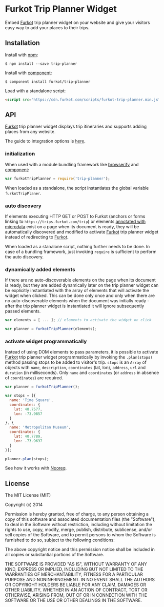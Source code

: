 
# Furkot Trip Planner Widget

  Embed [Furkot] trip planner widget on your website and give your visitors easy way to add your places to their trips.

## Installation

  Install with [npm]:

    $ npm install --save trip-planner

  Install with [component]:

    $ component install furkot/trip-planner

  Load with a standalone script:

```html
<script src="https://cdn.furkot.com/scripts/furkot-trip-planner.min.js" defer></script>
```

## API

  [Furkot] trip planner widget displays trip itineraries and supports adding places from any website.

  The guide to integration options is [here][help].

### initialization

  When used with a module bundling framework like [browserify] and [component]:

```javascript
var furkotTripPlanner = require('trip-planner');
```

  When loaded as a standalone, the script instantiates the global variable `furkotTripPlaner`.

### auto discovery

  If elements executing HTTP GET or POST to Furkot (anchors or forms linking to `https://trips.furkot.com/trip`) or elements [annotated with microdata][furkot-microdata] exist on a page when its document is ready, they will be automatically discovered and modified to activate [Furkot] trip planner widget instead of redirecting to [Furkot].

  When loaded as a stanalone script, nothing further needs to be done. In case of a bundling framework, just invoking `require` is sufficient to perform the auto discovery.
  
### dynamically added elements

  If there are no auto-discoverable elements on the page when its document is ready, but they are added dynamically later on the trip planner widget can be explicitly instantiated with the array of elements that will activate the widget when clicked. This can be done only once and only when there are no auto-discoverable elements when the document was initially ready - after the trip planner widget is instantiated it will ignore subsequently passed elements.

```javascript
var elements = [ ... ]; // elements to activate the widget on click

var planner = furkotTripPlanner(elements);
```

### activate widget programmatically

Instead of using DOM elements to pass parameters, it is possible to activate [Furkot] trip planner widget programmatically by invoking the `.plan(stops)` method passing stops to be added to visitor's trip. `stops` is an `Array` of objects with `name`, `description`, `coordinates` (lat, lon), `address`, `url` and `duration` (in milliseconds). Only `name` and `coordinates` (or `address` in absence of `coordinates`) are required.

```javascript
var planner = furkotTripPlanner();

var stops = [{
  name: 'Time Square',
  coordinates: {
    lat: 40.7577,
    lon: -73.9857
  }
}, {
  name: 'Metropolitan Museum',
  coordinates: {
    lat: 40.7789,
    lon: -73.9637
  }
}];

planner.plan(stops);
```

See how it works with [Nooreq].

## License

  The MIT License (MIT)

  Copyright (c) 2014 <copyright holders>

  Permission is hereby granted, free of charge, to any person obtaining a copy
  of this software and associated documentation files (the "Software"), to deal
  in the Software without restriction, including without limitation the rights
  to use, copy, modify, merge, publish, distribute, sublicense, and/or sell
  copies of the Software, and to permit persons to whom the Software is
  furnished to do so, subject to the following conditions:

  The above copyright notice and this permission notice shall be included in
  all copies or substantial portions of the Software.

  THE SOFTWARE IS PROVIDED "AS IS", WITHOUT WARRANTY OF ANY KIND, EXPRESS OR
  IMPLIED, INCLUDING BUT NOT LIMITED TO THE WARRANTIES OF MERCHANTABILITY,
  FITNESS FOR A PARTICULAR PURPOSE AND NONINFRINGEMENT. IN NO EVENT SHALL THE
  AUTHORS OR COPYRIGHT HOLDERS BE LIABLE FOR ANY CLAIM, DAMAGES OR OTHER
  LIABILITY, WHETHER IN AN ACTION OF CONTRACT, TORT OR OTHERWISE, ARISING FROM,
  OUT OF OR IN CONNECTION WITH THE SOFTWARE OR THE USE OR OTHER DEALINGS IN
  THE SOFTWARE.

[Furkot]: https://trips.furkot.com
[help]: http://help.furkot.com/widgets/integrated-trip-planner.html
[Nooreq]: http://nooreq.com
[component]: https://github.com/componentjs/component
[npm]: https://www.npmjs.com/
[browserify]: http://browserify.org/
[furkot-microdata]: https://github.com/furkot/plan-microdata
